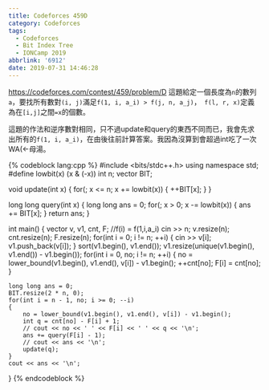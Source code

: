 ```yaml
---
title: Codeforces 459D
category: Codeforces
tags:
  - Codeforces
  - Bit Index Tree
  - IONCamp 2019
abbrlink: '6912'
date: 2019-07-31 14:46:28
---
```

https://codeforces.com/contest/459/problem/D
這題給定一個長度為`n`的數列`a`，要找所有數對`(i, j)`滿足`f(1, i, a_i) > f(j, n, a_j)`，` f(l, r, x)`定義為在`[i,j]`之間`=x`的個數。
<!-- more -->
這題的作法和逆序數對相同，只不過update和query的東西不同而已，我會先求出所有的`f(1, i, a_i)`，在由後往前計算答案。我因為沒算到會超過int吃了一次WA(<-母湯。

{% codeblock lang:cpp %}
#include <bits/stdc++.h>
using namespace std;
#define lowbit(x) (x & (-x))
int n;
vector<long long> BIT;

void update(int x)
{
    for(; x <= n; x += lowbit(x))
    {
        ++BIT[x];
    }
}

long long  query(int x)
{
    long long  ans = 0;
    for(; x > 0; x -= lowbit(x))
    {
        ans += BIT[x];
    }
    return ans;
}

int main()
{
    vector<long long> v, v1, cnt, F; //f(i) = f(1,i,a_i) 
    cin >> n;
    v.resize(n);
    cnt.resize(n);
    F.resize(n);
    for(int i = 0; i != n; ++i)
    {
        cin >> v[i];
        v1.push_back(v[i]);
    }
    sort(v1.begin(), v1.end());
    v1.resize(unique(v1.begin(), v1.end()) - v1.begin());
    for(int i = 0, no; i != n; ++i)
    {
        no = lower_bound(v1.begin(), v1.end(), v[i]) - v1.begin();
        ++cnt[no];
        F[i] = cnt[no];
    }

    long long ans = 0;
    BIT.resize(2 * n, 0);
    for(int i = n - 1, no; i >= 0; --i)
    {
        no = lower_bound(v1.begin(), v1.end(), v[i]) - v1.begin();
        int q = cnt[no] - F[i] + 1;
        // cout << no << ' ' << F[i] << ' ' << q << '\n';
        ans += query(F[i] - 1);
        // cout << ans << '\n';
        update(q);
    }
    cout << ans << '\n';
}
{% endcodeblock %}